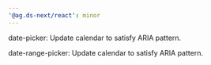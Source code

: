 ```yaml
---
'@ag.ds-next/react': minor
---
```


date-picker: Update calendar to satisfy ARIA pattern.

date-range-picker: Update calendar to satisfy ARIA pattern.
